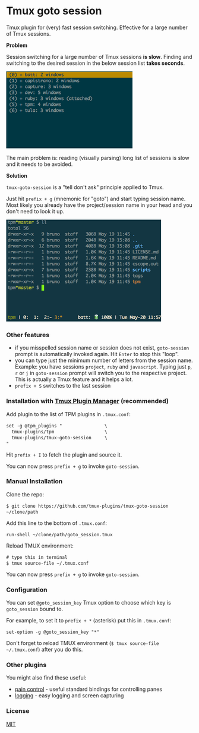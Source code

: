 # Tmux goto session

Tmux plugin for (very) fast session switching. Effective for a large number of
Tmux sessions.

**Problem**

Session switching for a large number of Tmux sessions **is slow**. Finding and
switching to the desired session in the below session list **takes seconds**.

![long list of sessions](/screenshots/sessions_list.png)

The main problem is: reading (visually parsing) long list of sessions is
slow and it needs to be avoided.

**Solution**

`tmux-goto-session` is a  "tell don't ask" principle applied to Tmux.

Just hit `prefix + g` (mnemonic for "goto") and start typing session name.
Most likely you already have the project/session name in your head and you
don't need to look it up.

![animated gif](/screenshots/tmux_goto_session.gif)

### Other features

- if you misspelled session name or session does not exist, `goto-session`
  prompt is automatically invoked again. Hit `Enter` to stop this "loop".
- you can type just the minimum number of letters from the session name.<br/>
  Example: you have sessions `project`, `ruby` and `javascript`. Typing just
  `p`, `r` or `j` in `goto-session` prompt will switch you to the respective
  project.<br/>
  This is actually a Tmux feature and it helps a lot.
- `prefix + S` switches to the last session

### Installation with [Tmux Plugin Manager](https://github.com/tmux-plugins/tpm) (recommended)

Add plugin to the list of TPM plugins in `.tmux.conf`:

    set -g @tpm_plugins "                \
      tmux-plugins/tpm                   \
      tmux-plugins/tmux-goto-session     \
    "

Hit `prefix + I` to fetch the plugin and source it.

You can now press `prefix + g` to invoke `goto-session`.

### Manual Installation

Clone the repo:

    $ git clone https://github.com/tmux-plugins/tmux-goto-session ~/clone/path

Add this line to the bottom of `.tmux.conf`:

    run-shell ~/clone/path/goto_session.tmux

Reload TMUX environment:

    # type this in terminal
    $ tmux source-file ~/.tmux.conf

You can now press `prefix + g` to invoke `goto-session`.

### Configuration

You can set `@goto_session_key` Tmux option to choose which key is
`goto_session` bound to.

For example, to set it to `prefix + *` (asterisk) put this in `.tmux.conf`:

    set-option -g @goto_session_key "*"

Don't forget to reload TMUX environment (`$ tmux source-file ~/.tmux.conf`)
after you do this.

### Other plugins

You might also find these useful:

- [pain control](https://github.com/tmux-plugins/tmux-pain-control) - useful standard
  bindings for controlling panes
- [logging](https://github.com/tmux-plugins/tmux-logging) - easy logging and
  screen capturing

### License

[MIT](LICENSE.md)
